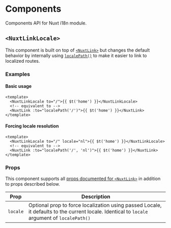 # Components

Components API for Nuxt i18n module.

## `<NuxtLinkLocale>`
This component is built on top of [`<NuxtLink>`](https://nuxt.com/docs/api/components/nuxt-link#nuxtlink) but changes the default behavior by internally using [`localePath()`](/api/vue#localepath) to make it easier to link to localized routes.

### Examples

#### Basic usage
```vue
<template>
  <NuxtLinkLocale to="/">{{ $t('home') }}</NuxtLinkLocale>
  <!-- equivalent to -->
  <NuxtLink :to="localePath('/')">{{ $t('home') }}</NuxtLink>
</template>
```

#### Forcing locale resolution
```vue
<template>
  <NuxtLinkLocale to="/" locale="nl">{{ $t('home') }}</NuxtLinkLocale>
  <!-- equivalent to -->
  <NuxtLink :to="localePath('/', 'nl')">{{ $t('home') }}</NuxtLink>
</template>
```

### Props
This component supports all [props documented for `<NuxtLink>`](https://nuxt.com/docs/api/components/nuxt-link#props) in addition to props described below.

|Prop		|Description	|
|---		|---			|
|`locale`	|Optional prop to force localization using passed Locale, it defaults to the current locale. Identical to `locale` argument of `localePath()`|



